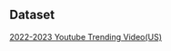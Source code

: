 ## Dataset
[2022-2023 Youtube Trending Video(US)](https://www.kaggle.com/datasets/datasnaek/youtube-new?select=USvideos.csv)
